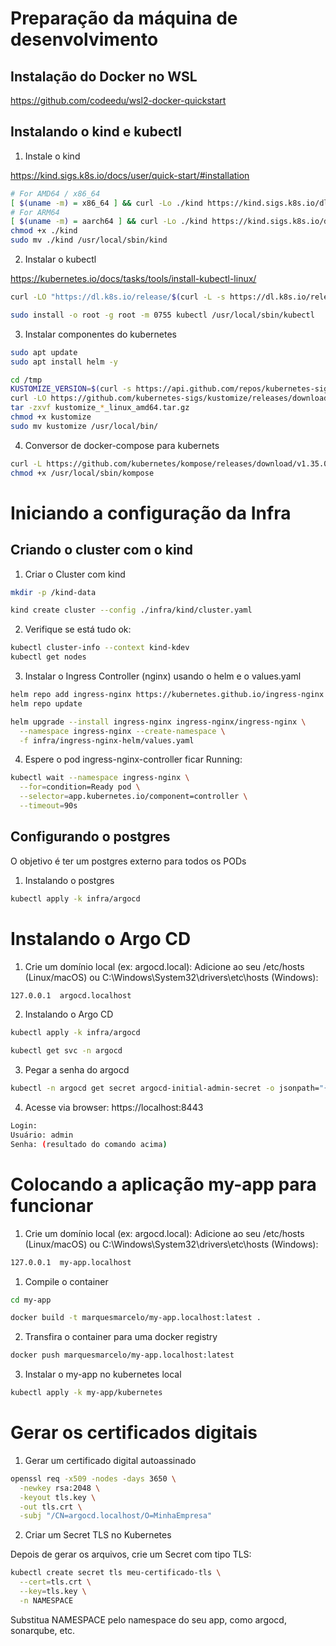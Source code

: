 # Preparação da máquina de desenvolvimento

## Instalação do Docker no WSL

https://github.com/codeedu/wsl2-docker-quickstart

## Instalando o kind e kubectl

1. Instale o kind

https://kind.sigs.k8s.io/docs/user/quick-start/#installation


```bash
# For AMD64 / x86_64
[ $(uname -m) = x86_64 ] && curl -Lo ./kind https://kind.sigs.k8s.io/dl/v0.27.0/kind-linux-amd64
# For ARM64
[ $(uname -m) = aarch64 ] && curl -Lo ./kind https://kind.sigs.k8s.io/dl/v0.27.0/kind-linux-arm64
chmod +x ./kind
sudo mv ./kind /usr/local/sbin/kind
```
2. Instalar o kubectl

https://kubernetes.io/docs/tasks/tools/install-kubectl-linux/

```bash
curl -LO "https://dl.k8s.io/release/$(curl -L -s https://dl.k8s.io/release/stable.txt)/bin/linux/amd64/kubectl"

sudo install -o root -g root -m 0755 kubectl /usr/local/sbin/kubectl
```

3. Instalar componentes do kubernetes
```bash
sudo apt update
sudo apt install helm -y

cd /tmp
KUSTOMIZE_VERSION=$(curl -s https://api.github.com/repos/kubernetes-sigs/kustomize/releases/latest | grep tag_name | cut -d '"' -f 4)
curl -LO https://github.com/kubernetes-sigs/kustomize/releases/download/${KUSTOMIZE_VERSION}/kustomize_${KUSTOMIZE_VERSION#kustomize/}_linux_amd64.tar.gz
tar -zxvf kustomize_*_linux_amd64.tar.gz
chmod +x kustomize
sudo mv kustomize /usr/local/bin/
```

4. Conversor de docker-compose para kubernets

```bash
curl -L https://github.com/kubernetes/kompose/releases/download/v1.35.0/kompose-linux-amd64 -o /usr/local/sbin/kompose
chmod +x /usr/local/sbin/kompose
```

# Iniciando a configuração da Infra

## Criando o cluster com o kind

1. Criar o Cluster com kind

```bash
mkdir -p /kind-data

kind create cluster --config ./infra/kind/cluster.yaml
```

2. Verifique se está tudo ok:

```bash
kubectl cluster-info --context kind-kdev
kubectl get nodes
```

3. Instalar o Ingress Controller (nginx) usando o helm e o values.yaml

```bash
helm repo add ingress-nginx https://kubernetes.github.io/ingress-nginx
helm repo update

helm upgrade --install ingress-nginx ingress-nginx/ingress-nginx \
  --namespace ingress-nginx --create-namespace \
  -f infra/ingress-nginx-helm/values.yaml
```

4. Espere o pod ingress-nginx-controller ficar Running:

```bash
kubectl wait --namespace ingress-nginx \
  --for=condition=Ready pod \
  --selector=app.kubernetes.io/component=controller \
  --timeout=90s
```

## Configurando o postgres

O objetivo é ter um postgres externo para todos os PODs

1. Instalando o postgres

```bash
kubectl apply -k infra/argocd
```

# Instalando o Argo CD

1. Crie um domínio local (ex: argocd.local): Adicione ao seu /etc/hosts (Linux/macOS) ou C:\Windows\System32\drivers\etc\hosts (Windows):

```bash
127.0.0.1  argocd.localhost
```

2. Instalando o Argo CD

```bash
kubectl apply -k infra/argocd

kubectl get svc -n argocd
```

3. Pegar a senha do argocd
```bash
kubectl -n argocd get secret argocd-initial-admin-secret -o jsonpath="{.data.password}" | base64 -d
```

4. Acesse via browser: https://localhost:8443

```bash
Login:
Usuário: admin
Senha: (resultado do comando acima)
```

# Colocando a aplicação my-app para funcionar

1. Crie um domínio local (ex: argocd.local): Adicione ao seu /etc/hosts (Linux/macOS) ou C:\Windows\System32\drivers\etc\hosts (Windows):

```bash
127.0.0.1  my-app.localhost
```

1. Compile o container

```bash
cd my-app

docker build -t marquesmarcelo/my-app.localhost:latest .
```

2. Transfira o container para uma docker registry

```bash
docker push marquesmarcelo/my-app.localhost:latest
```

3. Instalar o my-app no kubernetes local

```bash
kubectl apply -k my-app/kubernetes
```

# Gerar os certificados digitais

1. Gerar um certificado digital autoassinado

```bash
openssl req -x509 -nodes -days 3650 \
  -newkey rsa:2048 \
  -keyout tls.key \
  -out tls.crt \
  -subj "/CN=argocd.localhost/O=MinhaEmpresa"
```

2. Criar um Secret TLS no Kubernetes

Depois de gerar os arquivos, crie um Secret com tipo TLS:

```bash
kubectl create secret tls meu-certificado-tls \
  --cert=tls.crt \
  --key=tls.key \
  -n NAMESPACE
```

Substitua NAMESPACE pelo namespace do seu app, como argocd, sonarqube, etc.
